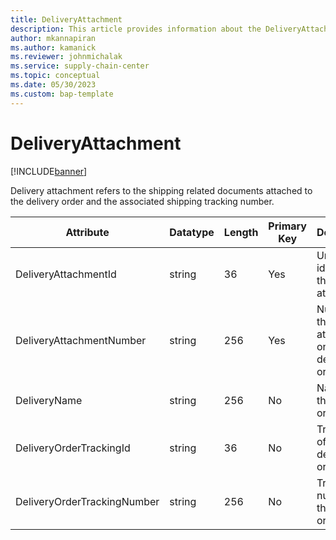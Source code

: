 ```yaml
---
title: DeliveryAttachment
description: This article provides information about the DeliveryAttachment entity.
author: mkannapiran
ms.author: kamanick
ms.reviewer: johnmichalak
ms.service: supply-chain-center
ms.topic: conceptual
ms.date: 05/30/2023
ms.custom: bap-template
---
```


# DeliveryAttachment

[!INCLUDE[banner](../../includes/banner.md)]

Delivery attachment refers to the shipping related documents attached to the delivery order and the associated shipping tracking number.


|	Attribute	|	Datatype	|	Length	|	Primary Key	|	Description	|
|---------------|--------|------|----------|-----------|
|	DeliveryAttachmentId	|	string	|	36	|	Yes	|	Unique identifier of the delivery attachment.	|
|	DeliveryAttachmentNumber	|	string	|	256	|	Yes	|	Number of the delivery attachment on the delivery order.	|
|	DeliveryName	|	string	|	256	|	No	|	Name of the delivery order.	|
|	DeliveryOrderTrackingId	|	string	|	36	|	No	|	Tracking ID of the delivery order.	|
|	DeliveryOrderTrackingNumber	|	string	|	256	|	No	|	Tracking number of the delivery order.	|
